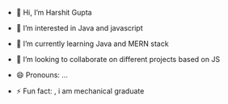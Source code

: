 - 👋 Hi, I’m Harshit Gupta
- 👀 I’m interested in Java and javascript
- 🌱 I’m currently learning Java and MERN stack
- 💞️ I’m looking to collaborate on different projects based on JS

- 😄 Pronouns: ...
- ⚡ Fun fact: , i am mechanical graduate


